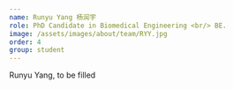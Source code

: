 ```yaml
---
name: Runyu Yang 杨润宇
role: PhD Candidate in Biomedical Engineering <br/> BE.
image: /assets/images/about/team/RYY.jpg
order: 4
group: student
---
```


Runyu Yang, to be filled
